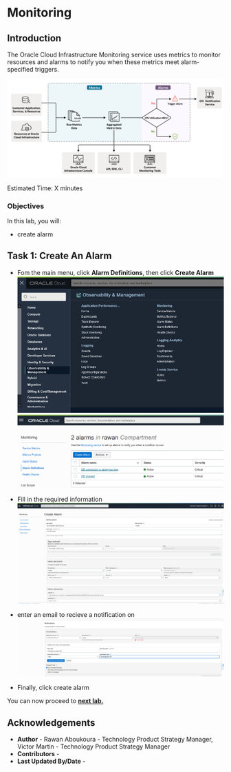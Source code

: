 # Monitoring

## Introduction

The Oracle Cloud Infrastructure Monitoring service uses metrics  to monitor resources and alarms  to notify you when these metrics meet alarm-specified triggers. 

![](images/monitoringOverview.png)

Estimated Time: X minutes

### Objectives

In this lab, you will:
- create alarm


## Task 1: Create An Alarm 

- Fom the main menu, click **Alarm Definitions**, then click **Create Alarm**
  ![](images/menu.png)
  ![](images/clickcreate.png)

- Fill in the required information 
 ![](images/createalarm.png)

- enter an email to recieve a notification on 
  ![](images/createalarm1.png)

- Finally, click create alarm

You can now proceed to **[next lab.](monitor.md)**
## **Acknowledgements**
  - **Author** - Rawan Aboukoura - Technology Product Strategy Manager, Victor Martin - Technology Product Strategy Manager 
  - **Contributors** -
  - **Last Updated By/Date** -

